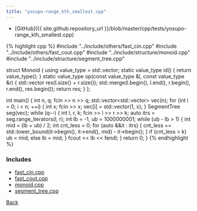 ```yaml
---
title: "yosupo-range_kth_smallest.cpp"
---
```


- [GitHub]({{ site.github.repository_url }}/blob/master/cpp/tests/yosupo-range_kth_smallest.cpp)

{% highlight cpp %}
#include "../include/others/fast_cin.cpp"
#include "../include/others/fast_cout.cpp"
#include "../include/structure/monoid.cpp"
#include "../include/structure/segment_tree.cpp"

struct Monoid {
  using value_type = std::vector<int>;
  static value_type id() { return value_type(); }
  static value_type op(const value_type &l, const value_type &r) {
    std::vector<int> res(l.size() + r.size());
    std::merge(l.begin(), l.end(), r.begin(), r.end(), res.begin());
    return res;
  }
};

int main() {
  int n, q;
  fcin >> n >> q;
  std::vector<std::vector<int>> vec(n);
  for (int i = 0; i < n; ++i) {
    int x;
    fcin >> x;
    vec[i] = std::vector<int>(1, x);
  }
  SegmentTree<Monoid> seg(vec);
  while (q--) {
    int l, r, k;
    fcin >> l >> r >> k;
    auto itrs = seg.range_iterators(l, r);
    int lb = -1, ub = 1000000001;
    while (ub - lb > 1) {
      int mid = (lb + ub) / 2;
      int cnt_less = 0;
      for (auto &&it : itrs) {
        cnt_less += std::lower_bound(it->begin(), it->end(), mid) - it->begin();
      }
      if (cnt_less > k)
        ub = mid;
      else
        lb = mid;
    }
    fcout << lb << fendl;
  }
  return 0;
}
{% endhighlight %}

### Includes

- [fast_cin.cpp](../include/others/fast_cin)
- [fast_cout.cpp](../include/others/fast_cout)
- [monoid.cpp](../include/structure/monoid)
- [segment_tree.cpp](../include/structure/segment_tree)

[Back](..)
